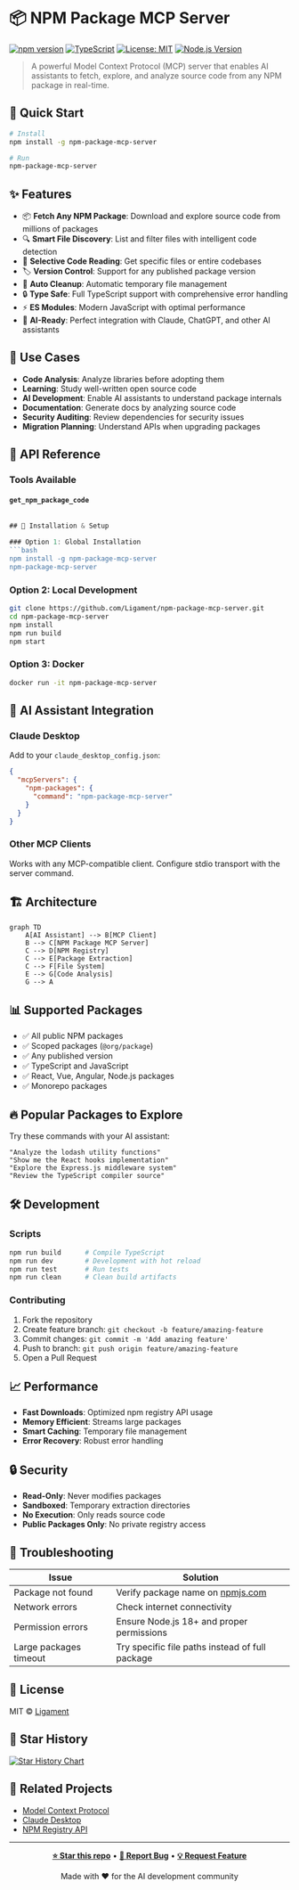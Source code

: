 # 📦 NPM Package MCP Server

[![npm version](https://badge.fury.io/js/npm-package-mcp-server.svg)](https://badge.fury.io/js/npm-package-mcp-server)
[![TypeScript](https://img.shields.io/badge/TypeScript-007ACC?style=flat&logo=typescript&logoColor=white)](https://www.typescriptlang.org/)
[![License: MIT](https://img.shields.io/badge/License-MIT-yellow.svg)](https://opensource.org/licenses/MIT)
[![Node.js Version](https://img.shields.io/badge/node-%3E%3D18.0.0-brightgreen)](https://nodejs.org/)

> A powerful Model Context Protocol (MCP) server that enables AI assistants to fetch, explore, and analyze source code from any NPM package in real-time.

## 🚀 Quick Start

```bash
# Install
npm install -g npm-package-mcp-server

# Run
npm-package-mcp-server
```

## ✨ Features

- 📦 **Fetch Any NPM Package**: Download and explore source code from millions of packages
- 🔍 **Smart File Discovery**: List and filter files with intelligent code detection
- 📄 **Selective Code Reading**: Get specific files or entire codebases
- 🏷️ **Version Control**: Support for any published package version
- 🧹 **Auto Cleanup**: Automatic temporary file management
- 🔒 **Type Safe**: Full TypeScript support with comprehensive error handling
- ⚡ **ES Modules**: Modern JavaScript with optimal performance
- 🤖 **AI-Ready**: Perfect integration with Claude, ChatGPT, and other AI assistants

## 🎯 Use Cases

- **Code Analysis**: Analyze libraries before adopting them
- **Learning**: Study well-written open source code
- **AI Development**: Enable AI assistants to understand package internals
- **Documentation**: Generate docs by analyzing source code
- **Security Auditing**: Review dependencies for security issues
- **Migration Planning**: Understand APIs when upgrading packages

## 📖 API Reference

### Tools Available

#### `get_npm_package_code`
```typescript

## 🔧 Installation & Setup

### Option 1: Global Installation
```bash
npm install -g npm-package-mcp-server
npm-package-mcp-server
```

### Option 2: Local Development
```bash
git clone https://github.com/Ligament/npm-package-mcp-server.git
cd npm-package-mcp-server
npm install
npm run build
npm start
```

### Option 3: Docker
```bash
docker run -it npm-package-mcp-server
```

## 🤖 AI Assistant Integration

### Claude Desktop
Add to your `claude_desktop_config.json`:
```json
{
  "mcpServers": {
    "npm-packages": {
      "command": "npm-package-mcp-server"
    }
  }
}
```

### Other MCP Clients
Works with any MCP-compatible client. Configure stdio transport with the server command.

## 🏗️ Architecture

```mermaid
graph TD
    A[AI Assistant] --> B[MCP Client]
    B --> C[NPM Package MCP Server]
    C --> D[NPM Registry]
    C --> E[Package Extraction]
    C --> F[File System]
    E --> G[Code Analysis]
    G --> A
```

## 📊 Supported Packages

- ✅ All public NPM packages
- ✅ Scoped packages (`@org/package`)
- ✅ Any published version
- ✅ TypeScript and JavaScript
- ✅ React, Vue, Angular, Node.js packages
- ✅ Monorepo packages

## 🔥 Popular Packages to Explore

Try these commands with your AI assistant:

```
"Analyze the lodash utility functions"
"Show me the React hooks implementation"
"Explore the Express.js middleware system"
"Review the TypeScript compiler source"
```

## 🛠️ Development

### Scripts
```bash
npm run build      # Compile TypeScript
npm run dev        # Development with hot reload
npm run test       # Run tests
npm run clean      # Clean build artifacts
```

### Contributing
1. Fork the repository
2. Create feature branch: `git checkout -b feature/amazing-feature`
3. Commit changes: `git commit -m 'Add amazing feature'`
4. Push to branch: `git push origin feature/amazing-feature`
5. Open a Pull Request

## 📈 Performance

- **Fast Downloads**: Optimized npm registry API usage
- **Memory Efficient**: Streams large packages
- **Smart Caching**: Temporary file management
- **Error Recovery**: Robust error handling

## 🔒 Security

- **Read-Only**: Never modifies packages
- **Sandboxed**: Temporary extraction directories
- **No Execution**: Only reads source code
- **Public Packages Only**: No private registry access

## 🐛 Troubleshooting

| Issue | Solution |
|-------|----------|
| Package not found | Verify package name on [npmjs.com](https://npmjs.com) |
| Network errors | Check internet connectivity |
| Permission errors | Ensure Node.js 18+ and proper permissions |
| Large packages timeout | Try specific file paths instead of full package |

## 📄 License

MIT © [Ligament](https://github.com/Ligament)

## 🌟 Star History

<a href="https://www.star-history.com/#Ligament/npm-package-mcp-server&Date">
 <picture>
   <source media="(prefers-color-scheme: dark)" srcset="https://api.star-history.com/svg?repos=Ligament/npm-package-mcp-server&type=Date&theme=dark" />
   <source media="(prefers-color-scheme: light)" srcset="https://api.star-history.com/svg?repos=Ligament/npm-package-mcp-server&type=Date" />
   <img alt="Star History Chart" src="https://api.star-history.com/svg?repos=Ligament/npm-package-mcp-server&type=Date" />
 </picture>
</a>

## 🤝 Related Projects

- [Model Context Protocol](https://github.com/modelcontextprotocol/servers)
- [Claude Desktop](https://claude.ai/desktop)
- [NPM Registry API](https://github.com/npm/registry)

---

<div align="center">

**[⭐ Star this repo](https://github.com/Ligament/npm-package-mcp-server)** • **[🐛 Report Bug](https://github.com/Ligament/npm-package-mcp-server/issues)** • **[💡 Request Feature](https://github.com/Ligament/npm-package-mcp-server/issues)**

Made with ❤️ for the AI development community

</div>